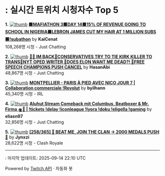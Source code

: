 # : 실시간 트위치 시청자수 Top 5

**1.** [![thumb](https://static-cdn.jtvnw.net/previews-ttv/live_user_kaicenat-320x180.jpg)](https://twitch.tv/KaiCenat)
**[🟩MAFIATHON 3🟩DAY 14🟩15% OF REVENUE GOING TO SCHOOL IN NIGERIA🟩LEBRON JAMES CUT MY HAIR AT 1 MILLION SUBS🟩!subathon](https://twitch.tv/KaiCenat)** by **KaiCenat**<br>108,268명 시청  - Just Chatting

**2.** [![thumb](https://static-cdn.jtvnw.net/previews-ttv/live_user_hasanabi-320x180.jpg)](https://twitch.tv/HasanAbi)
**[🙅‍♂️ IM BACK🚨CONSERVATIVES TRY TO TIE KIRK KILLER TO TRANS🚨NYT OPED WRITER 🚨DOES ELON WANT ME DEAD?! 🚨FREE SPEECH CHAMPIONS PUSH CANCEL](https://twitch.tv/HasanAbi)** by **HasanAbi**<br>48,867명 시청  - Just Chatting

**3.** [![thumb](https://static-cdn.jtvnw.net/previews-ttv/live_user_byilhann-320x180.jpg)](https://twitch.tv/byilhann)
**[MONTPELLIER - PARIS À PIED AVEC NICO JOUR 7 | Collaboration commerciale !Revolut](https://twitch.tv/byilhann)** by **byilhann**<br>45,340명 시청  - IRL

**4.** [![thumb](https://static-cdn.jtvnw.net/previews-ttv/live_user_eliasn97-320x180.jpg)](https://twitch.tv/eliasn97)
**[Aluhut Stream Comeback mit Columbus, Beatboxer & Mr. Firma 🛸🤖 | !tickets !delay !iconleague !lyora !doku !eligella !gaming](https://twitch.tv/eliasn97)** by **eliasn97**<br>32,856명 시청  - Just Chatting

**5.** [![thumb](https://static-cdn.jtvnw.net/previews-ttv/live_user_jynxzi-320x180.jpg)](https://twitch.tv/Jynxzi)
**[[258/365] 🚨 BEAT ME, JOIN THE CLAN -> 2000 MEDALS PUSH 🚨](https://twitch.tv/Jynxzi)** by **Jynxzi**<br>28,622명 시청  - Clash Royale


---
: 마지막 업데이트: 2025-09-14 22:10 UTC

Powered by [Twitch API](https://dev.twitch.tv/docs/api/reference) · 자동화 봇